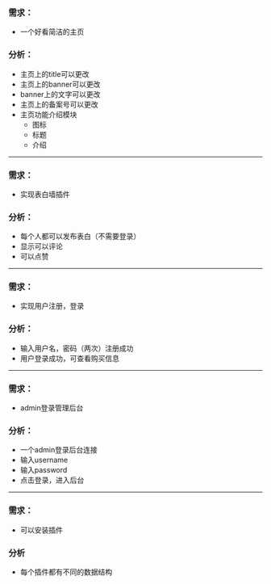 ### 需求：
   - 一个好看简洁的主页
### 分析：
   - 主页上的title可以更改
   - 主页上的banner可以更改
   - banner上的文字可以更改
   - 主页上的备案号可以更改
   - 主页功能介绍模块
        - 图标
        - 标题
        - 介绍
---
### 需求：
   - 实现表白墙插件
### 分析：
   - 每个人都可以发布表白（不需要登录）
   - 显示可以评论
   - 可以点赞
---
### 需求：
   - 实现用户注册，登录
### 分析：
   - 输入用户名，密码（两次）注册成功
   - 用户登录成功，可查看购买信息
---
### 需求：
   - admin登录管理后台
### 分析：
   - 一个admin登录后台连接
   - 输入username
   - 输入password
   - 点击登录，进入后台
---
### 需求：
   - 可以安装插件
### 分析
   - 每个插件都有不同的数据结构